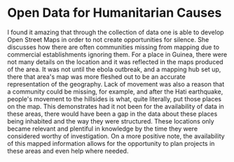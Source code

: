 # Open Data for Humanitarian Causes

I found it amazing that through the collection of data one is able to develop Open Street Maps in order to not create opportunities for silence. She discusses how there are often communities missing from mapping due to commercial establishments ignoring them. For a place in Guinea, there were not many details on the location and it was reflected in the maps produced of the area. It was not until the ebola outbreak, and a mapping hub set up, there that area's map was more fleshed out to be an accurate representation of the geography. Lack of movement was also a reason that a community could be missing, for example, and after the Hati earthquake, people's movement to the hillsides is what, quite literally, put those places on the map. This demonstrates had it not been for the availability of data in these areas, there would have been a gap in the data about these places being inhabited and the way they were structured. These locations only became relevant and plentiful in knowledge by the time they were considered worthy of investigation. On a more positive note, the availability of this mapped information allows for the opportunity to plan projects in these areas and even help where needed. 
